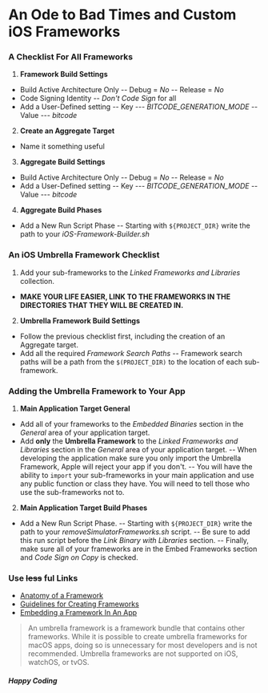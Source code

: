 # An Ode to Bad Times and Custom iOS Frameworks

### A Checklist For All Frameworks

 1. **Framework Build Settings**
 - Build Active Architecture Only
 -- Debug = *No*
 -- Release = *No*
 - Code Signing Identity
 -- *Don't Code Sign* for all
 - Add a User-Defined setting
 -- Key
 --- *BITCODE_GENERATION_MODE*
 -- Value
 --- *bitcode*
 2. **Create an Aggregate Target**
 - Name it something useful
 3. **Aggregate Build Settings**
 - Build Active Architecture Only
 -- Debug = *No*
 -- Release = *No*
 - Add a User-Defined setting
 -- Key
 --- *BITCODE_GENERATION_MODE*
 -- Value
 --- *bitcode*
 4. **Aggregate Build Phases**
 - Add a New Run Script Phase
 -- Starting with `${PROJECT_DIR}` write the path to your *iOS-Framework-Builder.sh*

### An iOS Umbrella Framework Checklist
 1. Add your sub-frameworks to the *Linked Frameworks and Libraries* collection.
 - **MAKE YOUR LIFE EASIER, LINK TO THE FRAMEWORKS IN THE DIRECTORIES THAT THEY WILL BE CREATED IN.**
 2. **Umbrella Framework Build Settings**
 - Follow the previous checklist first, including the creation of an Aggregate target.
 - Add all the required *Framework Search Paths*
 -- Framework search paths will be a path from the `$(PROJECT_DIR)` to the location of each sub-framework.

### Adding the Umbrella Framework to Your App
 1. **Main Application Target General**
 -  Add all of your frameworks to the *Embedded Binaries* section in the *General* area of your application target.
 -  Add **only** the **Umbrella Framework** to the *Linked Frameworks and Libraries*  section in the *General* area of your application target.
 -- When developing the application make sure you only import the Umbrella Framework, Apple will reject your app if you don't.
 -- You will have the ability to `import` your sub-frameworks in your main application and use any public function or class they have. You will need to tell those who use the sub-frameworks not to.
 2. **Main Application Target Build Phases**
 - Add a New Run Script Phase.
 -- Starting with `${PROJECT_DIR}` write the path to your *removeSimulatorFrameworks.sh* script.
 -- Be sure to add this run script before the *Link Binary with Libraries* section.
 -- Finally, make sure all of your frameworks are in the Embed Frameworks section and *Code Sign on Copy* is checked.


### Use ~~less~~ ful Links
 - [Anatomy of a Framework](https://developer.apple.com/library/content/documentation/MacOSX/Conceptual/BPFrameworks/Concepts/FrameworkAnatomy.html)
 -  [Guidelines for Creating Frameworks](https://developer.apple.com/library/content/documentation/MacOSX/Conceptual/BPFrameworks/Concepts/CreationGuidelines.html)
 - [Embedding a Framework In An App](https://developer.apple.com/library/content/technotes/tn2435/_index.html)
 

> An umbrella framework is a framework bundle that contains other frameworks. While it is possible to create umbrella frameworks for macOS apps, doing so is unnecessary for most developers and is not recommended. Umbrella frameworks are not supported on iOS, watchOS, or tvOS.

##### Happy Coding

